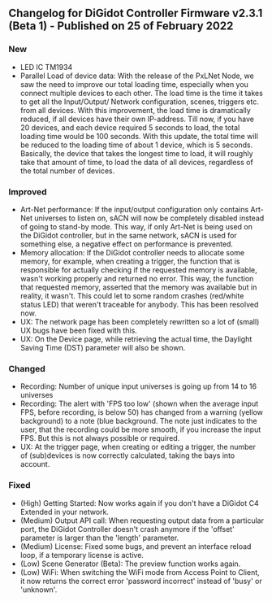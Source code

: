 ## Changelog for DiGidot Controller Firmware v2.3.1 (Beta 1) - Published on 25 of February 2022 ##

### New ###
* LED IC TM1934
* Parallel Load of device data: With the release of the PxLNet Node, we saw the need to improve our total loading time, especially when you connect multiple devices to each other. The load time is the time it takes to get all the Input/Output/ Network configuration, scenes, triggers etc. from all devices. With this improvement, the load time is dramatically reduced, if all devices have their own IP-address. Till now, if you have 20 devices, and each device required 5 seconds to load, the total loading time would be 100 seconds.
With this update, the total time will be reduced to the loading time of about 1 device, which is 5 seconds. Basically, the device that takes the longest time to load, it will roughly take that amount of time, to load the data of all devices, regardless of the total number of devices. 

### Improved ###
* Art-Net performance: If the input/output configuration only contains Art-Net universes to listen on, sACN will now be completely disabled  instead of going to stand-by mode. This way, if only Art-Net is being used on the DiGidot controller, but in the same network, sACN is used for something else, a negative effect on performance is prevented.
* Memory allocation: If the DiGidot controller needs to allocate some memory, for example, when creating a trigger, the function that is responsible for actually checking if the requested memory is available, wasn't working properly and returned no error. This way, the function that requested memory, asserted that the memory was available but in reality, it wasn't. This could let to some random crashes (red/white status LED) that weren't traceable for anybody. This has been resolved now.
* UX: The network page has been completely rewritten so a lot of (small) UX bugs have been fixed with this.
* UX: On the Device page, while retrieving the actual time, the Daylight Saving Time (DST) parameter will also be shown.

### Changed ###
* Recording: Number of unique input universes is going up from 14 to 16 universes
* Recording: The alert with 'FPS too low' (shown when the average input FPS, before recording, is below 50) has changed from a warning (yellow background) to a note (blue background. The note just indicates to the user, that the recording could be more smooth, if you increase the input FPS. But this is not always possible or required.
* UX: At the trigger page, when creating or editing a trigger, the number of (sub)devices is now correctly calculated, taking the bays into account.

### Fixed ###
* (High) Getting Started: Now works again if you don't have a DiGidot C4 Extended in your network.
* (Medium) Output API call: When requesting output data from a particular port, the DiGidot Controller doesn't crash anymore if the 'offset' parameter is larger than the 'length' parameter.
* (Medium) License: Fixed some bugs, and prevent an interface reload loop, if a temporary license is active.
* (Low) Scene Generator (Beta): The preview function works again.
* (Low) WiFi: When switching the WiFi mode from Access Point to Client, it now returns the correct error 'password incorrect' instead of 'busy' or 'unknown'.
